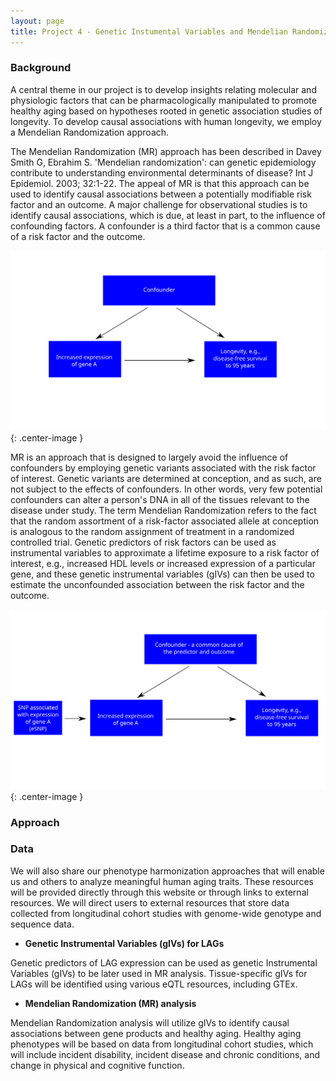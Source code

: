 ```yaml
---
layout: page
title: Project 4 - Genetic Instumental Variables and Mendelian Randomization
---
```


### Background

A central theme in our project is to develop insights relating molecular and physiologic factors that can be pharmacologically manipulated to promote healthy aging based on hypotheses rooted in genetic association studies of longevity. To develop causal associations with human longevity, we employ a Mendelian Randomization approach.

The Mendelian Randomization (MR) approach has been described in Davey Smith G, Ebrahim S. 'Mendelian randomization': can genetic epidemiology contribute to understanding environmental determinants of disease? Int J Epidemiol. 2003; 32:1-22. The appeal of MR is that this approach can be used to identify causal associations between a potentially modifiable risk factor and an outcome. A major challenge for observational studies is to identify causal associations, which is due, at least in part, to the influence of confounding factors. A confounder is a third factor that is a common cause of a risk factor and the outcome.

![confounded](/public/images/confounded.svg){: .center-image }

MR is an approach that is designed to largely avoid the influence of confounders by employing genetic variants associated with the risk factor of interest. Genetic variants are determined at conception, and as such, are not subject to the effects of confounders. In other words, very few potential confounders can alter a person's DNA in all of the tissues relevant to the disease under study. The term Mendelian Randomization refers to the fact that the random assortment of a risk-factor associated allele at conception is analogous to the random assignment of treatment in a randomized controlled trial. Genetic predictors of risk factors can be used as instrumental variables to approximate a lifetime exposure to a risk factor of interest, e.g., increased HDL levels or increased expression of a particular gene, and these genetic instrumental variables (gIVs) can then be used to estimate the unconfounded association between the risk factor and the outcome. 

![MR](/public/images/MR.svg){: .center-image }

### Approach

### Data


We will also share our phenotype harmonization approaches that will enable us and others to analyze meaningful human aging traits. These resources will be provided directly through this website or through links to external resources. We will direct users to external resources that store data collected from longitudinal cohort studies with genome-wide genotype and sequence data. 

* **Genetic Instrumental Variables (gIVs) for LAGs**

Genetic predictors of LAG expression can be used as genetic Instrumental Variables (gIVs) to be later used in MR analysis. Tissue-specific gIVs for LAGs will be identified using various eQTL resources, including GTEx.

* **Mendelian Randomization (MR) analysis**

Mendelian Randomization analysis will utilize gIVs to identify causal associations between gene products and healthy aging. Healthy aging phenotypes will be based on data from longitudinal cohort studies, which will include incident disability, incident disease and chronic conditions, and change in physical and cognitive function. 


